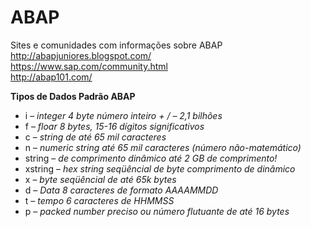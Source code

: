 # ABAP  
Sites e comunidades com informações sobre ABAP  
http://abapjuniores.blogspot.com/  
https://www.sap.com/community.html  
http://abap101.com/  
  
  
  
**Tipos de Dados Padrão ABAP**  
  
* i –  *integer 4 byte número inteiro + / – 2,1 bilhões*  
* f –  *floar 8 bytes, 15-16 dígitos significativos*  
* c – *string de até 65 mil caracteres*  
* n – *numeric string até 65 mil caracteres (número não-matemático)*  
* string – *de comprimento dinâmico até 2 GB de comprimento!*  
* xstring –  *hex string seqüêncial de byte comprimento de dinâmico*  
* x –  *byte seqüêncial de até 65k bytes*  
* d –  *Data 8 caracteres de formato AAAAMMDD*  
* t –  *tempo 6 caracteres de HHMMSS*  
* p  – *packed number preciso ou número flutuante de até 16 bytes*  
